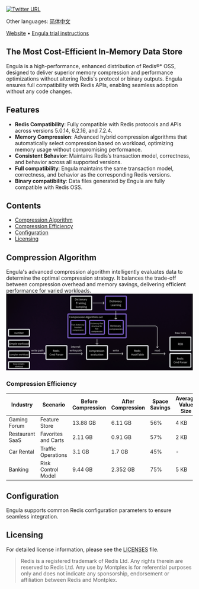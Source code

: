 [![Twitter URL](https://img.shields.io/twitter/follow/MontplexDB?style=social)](https://x.com/MontplexDB)

Other languages: [简体中文](README.zh-CN.md)

[Website](https://www.montplex.com/) • [Engula trial instructions](engula-test-intro.md)
## The Most Cost-Efficient In-Memory Data Store
Engula is a high-performance, enhanced distribution of Redis®* OSS, designed to deliver superior memory compression and performance optimizations without altering Redis's protocol or binary outputs. Engula ensures full compatibility with Redis APIs, enabling seamless adoption without any code changes.

## Features

- **Redis Compatibility**: Fully compatible with Redis protocols and APIs across versions 5.0.14, 6.2.16, and 7.2.4.
- **Memory Compression**: Advanced hybrid compression algorithms that automatically select compression based on workload, optimizing memory usage without compromising performance.
- **Consistent Behavior**: Maintains Redis’s transaction model, correctness, and behavior across all supported versions.
- **Full compatibility**: Engula maintains the same transaction model, correctness, and behavior as the corresponding Redis versions.
- **Binary compatibility**: Data files generated by Engula are fully compatible with Redis OSS.

## Contents

- [Compression Algorithm](#compression-algorithm)
- [Compression Efficiency](#compression-efficiency)
- [Configuration](#configuration)
- [Licensing](#licensing)

## Compression Algorithm
Engula's advanced compression algorithm intelligently evaluates data to determine the optimal compression strategy. It balances the trade-off between compression overhead and memory savings, delivering efficient performance for varied workloads.
![Transparent-hybrid-compression-en.png](assets/Transparent-hybrid-compression-en.png)
### Compression Efficiency

| Industry        | Scenario            | Before Compression | After Compression | Space Savings | Average Value Size |
|-----------------|---------------------|---------------------|-------------------|---------------|---------------------|
| Gaming Forum    | Feature Store       | 13.88 GB | 6.11 GB | 56% | 4 KB |
| Restaurant SaaS | Favorites and Carts | 2.11 GB | 0.91 GB | 57% | 2 KB |
| Car Rental      | Traffic Operations  | 3.1 GB | 1.7 GB | 45% | - |
| Banking         | Risk Control Model  | 9.44 GB | 2.352 GB | 75% | 5 KB |
## Configuration

Engula supports common Redis configuration parameters to ensure seamless integration.
## Licensing
For detailed license information, please see the [LICENSES](LICENSES) file.

> Redis is a registered trademark of Redis Ltd. Any rights therein are reserved to Redis Ltd. Any use by Montplex is for referential purposes only and does not indicate any sponsorship, endorsement or affiliation between Redis and Montplex.